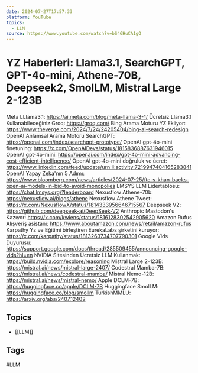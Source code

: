 ```yaml
---
date: 2024-07-27T17:57:33
platform: YouTube
topics:
  - LLM
source: https://www.youtube.com/watch?v=bS46HuCA1gQ
---
```

# YZ Haberleri: Llama3.1, SearchGPT, GPT-4o-mini,  Athene-70B, Deepseek2, SmolLM, Mistral Large 2-123B

Meta LLlama3.1: https://ai.meta.com/blog/meta-llama-3-1/
Ücretsiz Llama3.1 Kullanabileceğiniz Groq: https://groq.com/
Bing Arama Moturu YZ Ekliyor: https://www.theverge.com/2024/7/24/24205404/bing-ai-search-redesign
OpenAI Anlamsal Arama Motoru SearchGPT: https://openai.com/index/searchgpt-prototype/
OpenAI gpt-4o-mini finetuning: https://x.com/OpenAIDevs/status/1815836887631946015
OpenAI gpt-4o-mini: https://openai.com/index/gpt-4o-mini-advancing-cost-efficient-intelligence/
OpenAI gpt-4o-mini doğruluk ve ücret: https://www.linkedin.com/feed/update/urn:li:activity:7219947404165283841
OpenAI Yapay Zeka'nın 5 Adımı: https://www.bloomberg.com/news/articles/2024-07-25/ftc-s-khan-backs-open-ai-models-in-bid-to-avoid-monopolies
LMSYS LLM Lidertablosu: https://chat.lmsys.org/?leaderboard
Nexusflow Athene-70b: https://nexusflow.ai/blogs/athene
Nexusflow Athene Tweet: https://x.com/NexusflowX/status/1814333956646715567
Deepseek V2: https://github.com/deepseek-ai/DeepSeek-V2
Anthropic Mastodon'u Kazıyor: https://x.com/kwiens/status/1816128302542905620
Amazon Rufus Alışveriş asistanı: https://www.aboutamazon.com/news/retail/amazon-rufus
Karpathy Yz ve Eğitimi birleştiren EurekaLabs şirketini kuruyor: https://x.com/karpathy/status/1813263734707790301
Google Vids Duyurusu: https://support.google.com/docs/thread/285509455/announcing-google-vids?hl=en
NVIDIA Sitesinden Ücretsiz LLM Kullanmak: https://build.nvidia.com/explore/reasoning
Mistral Large 2-123B: https://mistral.ai/news/mistral-large-2407/
Codestral Mamba-7B: https://mistral.ai/news/codestral-mamba/
Mistral Nemo-12B: https://mistral.ai/news/mistral-nemo/
Apple DCLM-7B: https://huggingface.co/apple/DCLM-7B
Huggingface SmolLM: https://huggingface.co/blog/smollm
TurkishMMLU: https://arxiv.org/abs/2407.12402

## Topics
- [[LLM]]

## Tags
#LLM